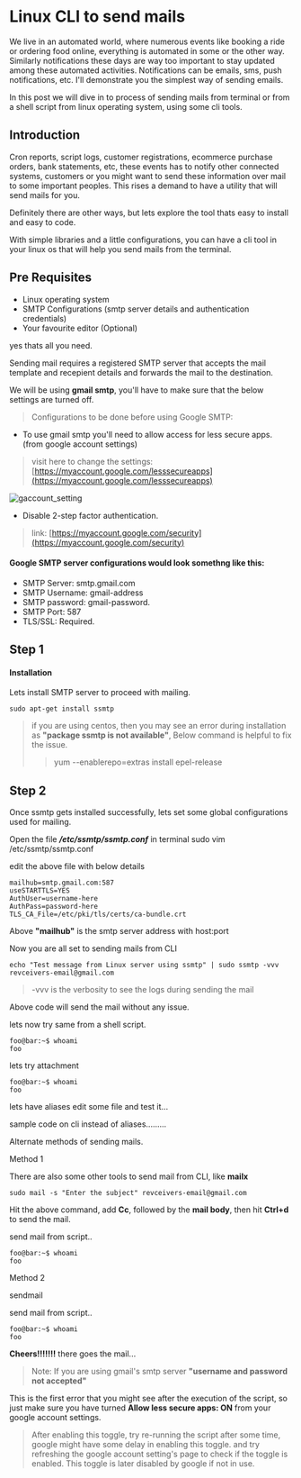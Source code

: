 # Linux CLI to send mails

We live in an automated world, where numerous events like booking a ride or ordering food online, everything is automated in some or the other way. Similarly notifications these days are way too important to stay updated among these automated activities. Notifications can be emails, sms, push notifications, etc. I'll demonstrate you the simplest way of sending emails.

In this post we will dive in to process of sending mails from terminal or from a shell script from linux operating system, using some cli tools.

## Introduction

Cron reports, script logs, customer registrations, ecommerce purchase orders, bank statements, etc, these events has to notify other connected systems, customers or you might want to send these information over mail to some important peoples. This rises a demand to have a utility that will send mails for you.

Definitely there are other ways, but lets explore the tool thats easy to install and easy to code.

With simple libraries and a little configurations, you can have a cli tool in your linux os that will help you send mails from the terminal.


## Pre Requisites
* Linux operating system
* SMTP Configurations (smtp server details and authentication credentials)
* Your favourite editor (Optional)

yes thats all you need.

Sending mail requires a registered SMTP server that accepts the mail template and recepient details and forwards the mail to the destination.

We will be using **gmail smtp**, you'll have to make sure that the below settings are turned off.

>Configurations to be done before using Google SMTP:

* To use gmail smtp you'll need to allow access for less secure apps. (from google account settings)
> visit here to change the settings: [https://myaccount.google.com/lesssecureapps](https://myaccount.google.com/lesssecureapps)


![gaccount_setting](https://i.imgur.com/drZLivS.png)

* Disable 2-step factor authentication.
>link: [https://myaccount.google.com/security](https://myaccount.google.com/security)



#### Google SMTP server configurations would look somethng like this:
- SMTP Server: smtp.gmail.com
-   SMTP Username: gmail-address
-   SMTP password: gmail-password.
-   SMTP Port: 587
-   TLS/SSL: Required.

## Step 1

#### Installation
Lets install SMTP server to proceed with mailing.

	sudo apt-get install ssmtp

>if you are using centos, then you may see an error during installation as  **"package ssmtp is not available"**,
>Below command is helpful to fix the issue.
>>yum --enablerepo=extras install epel-release
## Step 2
Once ssmtp gets installed successfully, lets set some global configurations used for mailing.

Open the file ***/etc/ssmtp/ssmtp.conf*** in terminal
	sudo vim /etc/ssmtp/ssmtp.conf

edit the above file with below details
```
mailhub=smtp.gmail.com:587
useSTARTTLS=YES
AuthUser=username-here
AuthPass=password-here
TLS_CA_File=/etc/pki/tls/certs/ca-bundle.crt
```

Above **"mailhub"** is the smtp server address with host:port

Now you are all set to sending mails from CLI

	echo "Test message from Linux server using ssmtp" | sudo ssmtp -vvv revceivers-email@gmail.com

>-vvv is the verbosity to see the logs during sending the mail

Above code will send the mail without any issue.

lets now try same from a shell script.

```console
foo@bar:~$ whoami
foo
```
lets try attachment 
```console
foo@bar:~$ whoami
foo
```

lets have aliases
edit some file and test it...

sample code on cli instead of aliases.........



Alternate methods of sending mails.

Method 1

There are also some other tools to send mail from CLI, like **mailx**

	sudo mail -s "Enter the subject" revceivers-email@gmail.com

Hit the above command, add **Cc**, followed by the **mail body**, then hit **Ctrl+d** to send the mail.


send mail from script..
```console
foo@bar:~$ whoami
foo
```



Method 2

sendmail

send mail from script..
```console
foo@bar:~$ whoami
foo
```



**Cheers!!!!!!!** there goes the mail...

> Note: If you are using gmail's smtp server
>**"username and password not accepted"**

This is the first error that you might see after the execution of the script, so just make sure you have turned **Allow less secure apps: ON** from your google account settings.
> After enabling this toggle, try re-running the script after some time, google might have some delay in enabling this toggle. and try refreshing the google account setting's page to check if the toggle is enabled.
> This toggle is later disabled by google if not in use.
